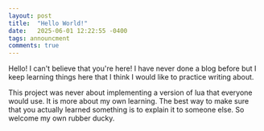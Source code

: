 ```yaml
---
layout: post
title:  "Hello World!"
date:   2025-06-01 12:22:55 -0400
tags: announcment
comments: true
---
```

Hello! I can't believe that you're here! I have never done a blog before but I
keep learning things here that I think I would like to practice writing about.

This project was never about implementing a version of lua that everyone would
use. It is more about my own learning. The best way to make sure that you actually
learned something is to explain it to someone else. So welcome my own rubber ducky.

